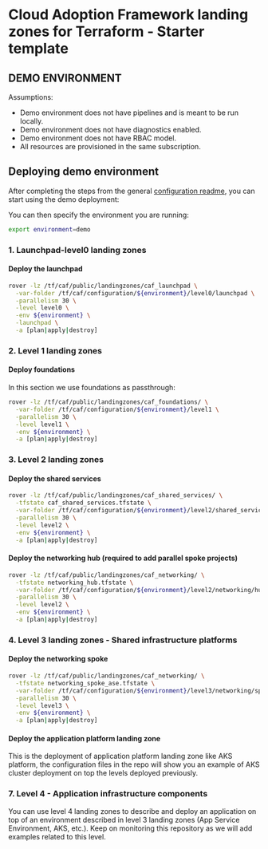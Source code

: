 # Cloud Adoption Framework landing zones for Terraform - Starter template

## DEMO ENVIRONMENT

Assumptions:

- Demo environment does not have pipelines and is meant to be run locally.
- Demo environment does not have diagnostics enabled.
- Demo environment does not have RBAC model.
- All resources are provisioned in the same subscription.

## Deploying demo environment

After completing the steps from the general [configuration readme](../README.md), you can start using the demo deployment:

You can then specify the environment you are running:
```bash
export environment=demo
```

### 1. Launchpad-level0 landing zones

#### Deploy the launchpad

```bash
rover -lz /tf/caf/public/landingzones/caf_launchpad \
  -var-folder /tf/caf/configuration/${environment}/level0/launchpad \
  -parallelism 30 \
  -level level0 \
  -env ${environment} \
  -launchpad \
  -a [plan|apply|destroy]
```

### 2. Level 1 landing zones

#### Deploy foundations

In this section we use foundations as passthrough:

```bash
rover -lz /tf/caf/public/landingzones/caf_foundations/ \
  -var-folder /tf/caf/configuration/${environment}/level1 \
  -parallelism 30 \
  -level level1 \
  -env ${environment} \
  -a [plan|apply|destroy]
```

### 3. Level 2 landing zones

#### Deploy the shared services

```bash
rover -lz /tf/caf/public/landingzones/caf_shared_services/ \
  -tfstate caf_shared_services.tfstate \
  -var-folder /tf/caf/configuration/${environment}/level2/shared_services \
  -parallelism 30 \
  -level level2 \
  -env ${environment} \
  -a [plan|apply|destroy]
```

#### Deploy the networking hub (required to add parallel spoke projects)

```bash
rover -lz /tf/caf/public/landingzones/caf_networking/ \
  -tfstate networking_hub.tfstate \
  -var-folder /tf/caf/configuration/${environment}/level2/networking/hub \
  -parallelism 30 \
  -level level2 \
  -env ${environment} \
  -a [plan|apply|destroy]
```

### 4. Level 3 landing zones - Shared infrastructure platforms

#### Deploy the networking spoke

```bash
rover -lz /tf/caf/public/landingzones/caf_networking/ \
  -tfstate networking_spoke_ase.tfstate \
  -var-folder /tf/caf/configuration/${environment}/level3/networking/spoke \
  -parallelism 30 \
  -level level3 \
  -env ${environment} \
  -a [plan|apply|destroy]
```

#### Deploy the application platform landing zone

This is the deployment of application platform landing zone like AKS platform, the configuration files in the repo will show you an example of AKS cluster deployment on top the levels deployed previously.

### 7. Level 4 - Application infrastructure components

You can use level 4 landing zones to describe and deploy an application on top of an environment described in level 3 landing zones (App Service Environment, AKS, etc.).
Keep on monitoring this repository as we will add examples related to this level.
